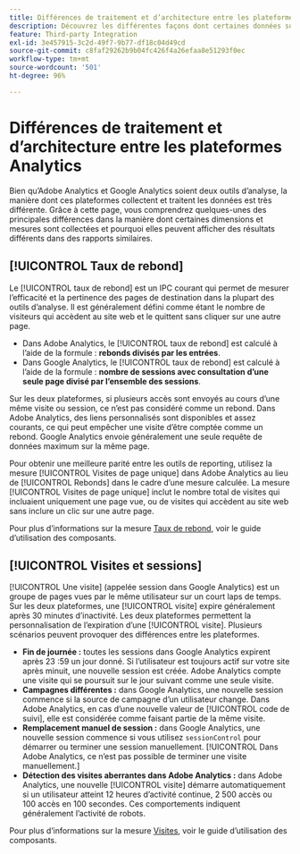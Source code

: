 ```yaml
---
title: Différences de traitement et d’architecture entre les plateformes Analytics
description: Découvrez les différentes façons dont certaines données sont collectées et affichées dans différentes plateformes, telles qu’Adobe Analytics et Google Analytics.
feature: Third-party Integration
exl-id: 3e457915-3c2d-49f7-9b77-df18c04d49cd
source-git-commit: c8faf29262b9b04fc426f4a26efaa8e51293f0ec
workflow-type: tm+mt
source-wordcount: '501'
ht-degree: 96%

---
```


# Différences de traitement et d’architecture entre les plateformes Analytics

Bien qu’Adobe Analytics et Google Analytics soient deux outils d’analyse, la manière dont ces plateformes collectent et traitent les données est très différente. Grâce à cette page, vous comprendrez quelques-unes des principales différences dans la manière dont certaines dimensions et mesures sont collectées et pourquoi elles peuvent afficher des résultats différents dans des rapports similaires.

## [!UICONTROL Taux de rebond]

Le [!UICONTROL taux de rebond] est un IPC courant qui permet de mesurer l’efficacité et la pertinence des pages de destination dans la plupart des outils d’analyse. Il est généralement défini comme étant le nombre de visiteurs qui accèdent au site web et le quittent sans cliquer sur une autre page.

* Dans Adobe Analytics, le [!UICONTROL taux de rebond] est calculé à lʼaide de la formule : **rebonds divisés par les entrées**.
* Dans Google Analytics, le [!UICONTROL taux de rebond] est calculé à lʼaide de la formule : **nombre de sessions avec consultation dʼune seule page divisé par lʼensemble des sessions**.

Sur les deux plateformes, si plusieurs accès sont envoyés au cours d’une même visite ou session, ce n’est pas considéré comme un rebond. Dans Adobe Analytics, des liens personnalisés sont disponibles et assez courants, ce qui peut empêcher une visite d’être comptée comme un rebond. Google Analytics envoie généralement une seule requête de données maximum sur la même page.

Pour obtenir une meilleure parité entre les outils de reporting, utilisez la mesure [!UICONTROL Visites de page unique] dans Adobe Analytics au lieu de [!UICONTROL Rebonds] dans le cadre dʼune mesure calculée. La mesure [!UICONTROL Visites de page unique] inclut le nombre total de visites qui incluaient uniquement une page vue, ou de visites qui accèdent au site web sans inclure un clic sur une autre page.

Pour plus d’informations sur la mesure [Taux de rebond](/help/components/metrics/bounce-rate.md), voir le guide d’utilisation des composants.

## [!UICONTROL Visites et sessions]

[!UICONTROL Une visite] (appelée session dans Google Analytics) est un groupe de pages vues par le même utilisateur sur un court laps de temps. Sur les deux plateformes, une [!UICONTROL visite] expire généralement après 30 minutes d’inactivité. Les deux plateformes permettent la personnalisation de lʼexpiration dʼune [!UICONTROL visite]. Plusieurs scénarios peuvent provoquer des différences entre les plateformes.

* **Fin de journée :** toutes les sessions dans Google Analytics expirent après 23 :59 un jour donné. Si l’utilisateur est toujours actif sur votre site après minuit, une nouvelle session est créée. Adobe Analytics compte une visite qui se poursuit sur le jour suivant comme une seule visite.
* **Campagnes différentes :** dans Google Analytics, une nouvelle session commence si la source de campagne d’un utilisateur change. Dans Adobe Analytics, en cas dʼune nouvelle valeur de [!UICONTROL code de suivi], elle est considérée comme faisant partie de la même visite.
* **Remplacement manuel de session :** dans Google Analytics, une nouvelle session commence si vous utilisez `sessionControl` pour démarrer ou terminer une session manuellement. [!UICONTROL Dans Adobe Analytics, ce n’est pas possible de terminer une visite manuellement.]
* **Détection des visites aberrantes dans Adobe Analytics :** dans Adobe Analytics, une nouvelle [!UICONTROL visite] démarre automatiquement si un utilisateur atteint 12 heures dʼactivité continue, 2 500 accès ou 100 accès en 100 secondes. Ces comportements indiquent généralement l’activité de robots.

Pour plus d’informations sur la mesure [Visites](/help/components/metrics/visits.md), voir le guide d’utilisation des composants.
